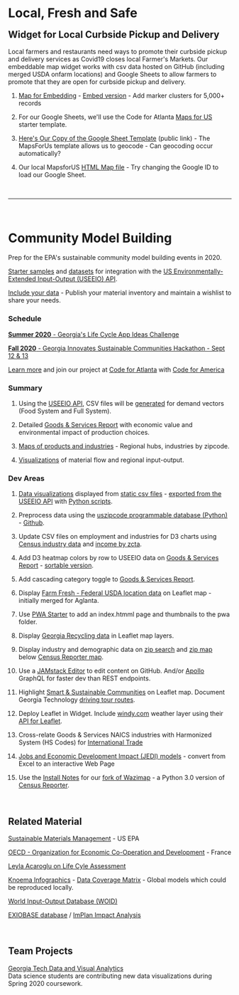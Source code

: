 
<h1 class="h1-home">Local, Fresh and Safe</h1>
<h2 style="margin-top:0px">Widget for Local Curbside Pickup and Delivery</h2>


Local farmers and restaurants need ways to promote their curbside pickup and delivery services as Covid19 closes local Farmer's Markets. Our embeddable map widget works with csv data hosted on GitHub (including merged USDA onfarm locations) and Google Sheets to allow farmers to promote that they are open for curbside pickup and&nbsp;delivery.  


1. [Map for Embedding](map/starter/) - [Embed version](map/starter/embed.html) - Add marker clusters for 5,000+ records


1. For our Google Sheets, we'll use the Code for Atlanta [Maps for US](https://mapsfor.us/) starter template.  


1. [Here's Our Copy of the Google Sheet Template](https://docs.google.com/spreadsheets/d/e/2PACX-1vTnKsfPX1qpGjWlXLZEu-u_buC3Di-MRnUGxh7KrbR4Jo_6tSMZipnDbLNdD9S-UHReRO6Z0YbYxG1G/pubhtml) (public link) - The MapsForUs template allows us to geocode - Can geocoding occur automatically?


1. Our local MapsforUS [HTML Map file](map/mapsforus/sample.html) - Try changing the Google ID to load our Google Sheet.  

<br>

<hr>
<br>

<h1 class="h1-home">Community Model&nbsp;Building</h1>

Prep for the EPA's sustainable community model building events in 2020.   

<!--
Supply chain "License to Operate" with the support of the community.

### Code for Atlanta Projects  

Slack #epa

<b>1. Teams</b>: Brainstorm Projects - [Review maps and charts](tools/), [Review inventory exchange](tools/#places)   

<b>2. GitHub</b>: Experiment with [GitHub Packages](https://help.github.com/en/github/managing-packages-with-github-packages/about-github-packages#supported-clients-and-formats)  
  Is it possible to pull just the [community](https://github.com/datascape/community) "tools" folder into [model.georgia](https://github.com/datascape/model.georgia) repo?   

<b>3. Leaflet</b>: [Place a round image](https://github.com/ilyankou/Leaflet.IconMaterial/issues/3) over a [Leaflet.IconMaterial](https://github.com/ilyankou/Leaflet.IconMaterial) map point, which allows for color assignment. [Test here](/community/hubs).   
-->


<!--
	https://www.wrld3d.com/wrld.js/latest/docs/leaflet/L.DivIcon/
-->
 


[Starter samples](samples/) and [datasets](https://github.com/modelearth/community) for integration with the [US Environmentally-Extended Input-Output (USEEIO)&nbsp;API](https://github.com/usepa/useeio_api/wiki/Use-the-API).  


[Include your data](samples/feed) - Publish your material inventory and maintain a wishlist to share your needs.

### Schedule  

[<b>Summer 2020</b> - Georgia's Life Cycle App Ideas Challenge](projects/)  

[<b>Fall 2020</b> - Georgia Innovates Sustainable Communities Hackathon - Sept 12 & 13](https://model.georgia.org/communities/) 
<br>

<a href="https://model.georgia.org/communities/">Learn more</a> and join our project at <a href="https://www.meetup.com/codeforatlanta/">Code for Atlanta</a> with [Code for America](https://www.codeforamerica.org/) 

### Summary

1. Using the [USEEIO API](https://github.com/usepa/useeio_api/wiki/Use-the-API), CSV files will be [generated](resources/useeio) for demand vectors (Food System and Full System). 

2. Detailed [Goods & Services Report](samples/dataset) with economic value and environmental impact of production choices.   

3. [Maps of products and industries](samples/maps) - Regional hubs, industries by zipcode.  

4. [Visualizations](samples/charts/) of material flow and regional input-output.  


### Dev Areas

1. [Data visualizations](samples/dataset/) displayed from [static csv files](samples/dataset/USEEIOv1.2_result_2007_impacts_final.csv) - [exported from the USEEIO API](resources/useeio/) with [Python scripts](resources/useeio/python/produceUSEEIOimpactcsv.py). 

1. Preprocess data using the [uszipcode programmable database (Python)](https://uszipcode.readthedocs.io/01-Tutorial/index.html) - [Github](https://github.com/MacHu-GWU/uszipcode-project).  

1. Update CSV files on employment and industries for D3 charts using [Census industry data](industries) and [income by zcta](prep/all)<!--[projections](prep/regression/)-->.  

1. Add D3 heatmap colors by row to USEEIO data on [Goods & Services Report](samples/dataset) - [sortable version](samples/dataset/sortable.html).

1. Add cascading category toggle to [Goods & Services Report](samples/dataset). 

1. Display [Farm Fresh - Federal USDA location data](farmfresh/ga) on Leaflet map - initially merged for Aglanta.  

1. Use [PWA Starter](resources/pwa) to add an index.htmml page and thumbnails to the pwa folder.

1. Display [Georgia Recycling data](recycling/ga/) in Leaflet map layers.

1. Display industry and demographic data on [zip search](zip/#zip=30315) and [zip map](zip/leaflet/) below [Census Reporter map](https://censusreporter.org/profiles/86000US30313-30313/).

1. Use a [JAMstack Editor](https://headlesscms.org/) to edit content on GitHub. 
And/or <a href="https://www.apollographql.com/docs/apollo-server/">Apollo</a> GraphQL for faster dev than<!--the point-to-point nature of--> REST endpoints.  

1. Highlight <a href="../community/tools/#data">Smart & Sustainable Communities</a> on Leaflet map. 
Document Georgia Technology <a href="samples/routing/">driving tour routes</a>.

1. Deploy Leaflet in Widget. Include [windy.com](https://windy.com) weather layer using their [API for Leaflet](https://github.com/windycom/API).

1. Cross-relate Goods & Services NAICS industries with Harmonized System (HS Codes) for [International Trade](https://georgiadata.github.io/display/products/)

1. [Jobs and Economic Development Impact (JEDI) models](https://www.nrel.gov/analysis/jedi/models.html) - convert from Excel to an interactive Web Page

1. Use the [Install Notes](resources/censusreporter) for our [fork of Wazimap]( https://github.com/modelearth/wazimap) - a Python 3.0 version of [Census Reporter](https://censusreporter.org/profiles/86000US30313-30313/).  


<!--
International postal codes
https://pypi.org/project/zipcodes/

National Renewable Energy Laboratory (NREL) - alternative fuel stations 
	https://developer.nrel.gov/docs/transportation/alt-fuel-stations-v1/all/#ev-network-id-record-fields

13. Activate Netlify Identity or Firebase Hosting using [Google Cloud Build](https://medium.com/serverlessguru/aws-to-gcp-web-applications-89ed92070832) and/or [ERPNext](https://aws.amazon.com/marketplace/pp/B015GHHU7M) (MariaDB/Python/AWS EC2).

14. [Climate Change Action Plans](https://www.c2es.org/document/climate-action-plans/) - Incorporate how other states support information exchanges.  
-->

<br>
 
## Related Material

<!--
There is growing trend across industry to trace the entire supply chain. 
Responsible sourcing allows manufacturers to...
-->

[Sustainable Materials Management](https://www.epa.gov/smm) - US EPA  
<!--
[Recycling and Resource Recovery as a Tool for Regional Economic Development](https://www.epa.gov/smm/sustainable-materials-management-smm-web-academy-webinar-recycling-and-resource-recovery-tool) - Webinar: Nov 20, 2019, 1PM  
-->
[OECD - Organization for Economic
Co-Operation and Development](https://www.oecd.org/sti/ind/measuring-trade-in-value-added.htm) - France  

<!-- GEOD - Global Economic Open Database  -->

[Leyla Acaroglu on Life Cyle Assessment](https://medium.com/disruptive-design/a-guide-to-life-cycle-thinking-b762ab49bce3)   

[Knoema Infographics](https://knoema.com/infographics) - [Data Coverage Matrix](https://knoema.com/atlas/matrix) - Global models which could be reproduced locally.  

[World Input-Output Database (WOID)](http://www.wiod.org/otherdb)  

[EXIOBASE database](https://simapro.com/products/exiobase-database/) / [ImPlan Impact Analysis](https://implanhelp.zendesk.com/hc/en-us/articles/360039284273-Environmental-Data) 


<!--
USCSD Materials Marketplace - Seems to be members only. Wes has a contact that worked on it.
https://usbcsd.org/materials

Southern Regional Science Association
http://www.srsa.org/
-->

<br>

## Team Projects

<a href="https://poloclub.github.io/#cse6242">Georgia Tech Data and Visual Analytics</a>  
Data science students are contributing new data visualizations during Spring 2020 coursework.  



<!-- Re-connect with Polo in early January. Provide: 

1) Description of problem (e.g., high level problems, opportunities for ML, vis, the combination, etc.)

2) Description of data (how students will access them, how large, etc.)

3) Ways to communicate with you over the course of project (e.g., use a Slack group, each project team in a separate private Slack channel)  

https://poloclub.github.io/cse6242-2019fall-campus/project.html


Create a Sankey chart with a return flow:
https://www.sciencedirect.com/science/article/pii/S0921344917301167
-->






